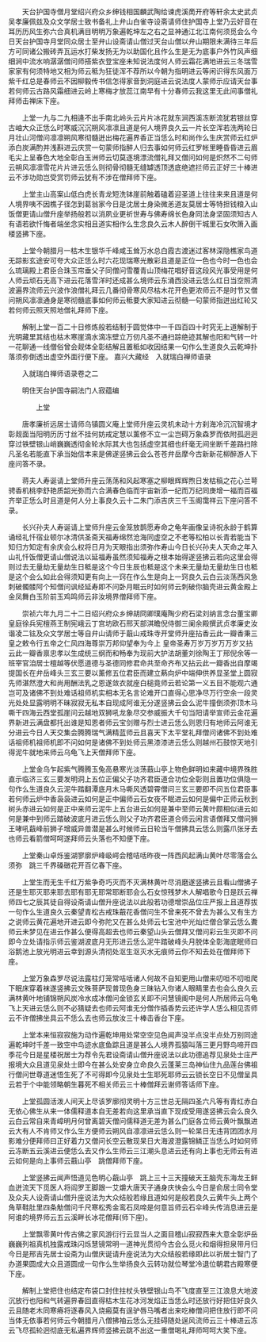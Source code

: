 <!-- { "loadSidebar": true } -->
　　天台护国寺僧月堂绍兴府众乡绅钱相国麟武陶给谏虎溪啇开府等轩余太史武贞吴孝廉佩兹及众文学居士致书备礼上弁山白雀寺设斋请师住护国寺上堂乃云好音在耳历历风生弥六合真机满目明明万象遍乾坤左之右之显神通江北江南何须觅会么今日天台护国寺月堂同众居士至弁山设斋请山僧过天台山僧以弁山期限未满待三年后方可同诸公搬砖弄瓦运水打柴发扬无为以助国化且作么生是无为底事户外竹风声细细涧中流水响潺潺僧问师搭紫衣登宝座未知说法度何人师云霜花满地进云三冬瑞雪家家有何须特地又相为师云秪为狂徒浑不荐所以今朝为指明进云等闲识得东风面万紫千红总是春师云不因柳毅传书信怎得家音到洞庭进云说法度人蒙师示应请天台事若何师云古路风霜细进云岭上寒梅才放蕊江南早有十分春师云我这里无此间事僧礼拜师击禅床下座。

　　上堂一九与二九相逄不出手南北岭头云片片冰花就东涧西溪冻断流犹若银丝穿古岫大众正恁么时寒威沉沉朔风凛凛且道是何人境界良久云一片长空浑若洗两轮日月壮山河僧问凛凛朔风寒彻髓迸出梅花遍界香正当恁么时和尚作么生庆赏师云红炉添白炭满酌并浅斟进云庆赏一句蒙师指醉人归去事如何师云红罗帐里睡昏昏进云眉毛尖上呈春色大地全彰白玉洲师云切莫逐境漂流僧礼拜又僧问如何是炽然不二句师云朔风凛凛雪花片片进云恁么则彻骨彻髓无缝罅透顶透底绝遮拦师云正好三十棒进云不涉功勋岂受赏罚师云犹有不涉在僧拜师下座。

　　上堂主山高案山低白虎长青龙短洗钵崖前触着磕着迎圣道上往往来来且道是何人境界咦不因樵子径怎到葛翁家今日是沈居士身染微恙道友莫居士等特担钱粮入山饭僧更请山僧升座举扬般若以消夙业更祈世寿与佛寿绵长色身同法身坚固须知古人有语若欲忏悔者端坐念实相且道实相作么生念良久云木人醉倒干城里石女吹箫入画楼竖拂下座。

　　上堂今朝腊月一枯木生银华千峰咸玉耸万水总白霞古渡迷过客林深隐樵家鸟道无踪影玄途安可夸大众正恁么时六花现瑞寒光散彩且道是正位一色也今时一色也会么琉璃殿上君臣合珠玉帘垂父子同僧问雪覆青山顶梅花唱好音这段风光事受用是何人师云顽石无高下进云花落雪洋时还成甚么境师云东涌西没进云恁么红日当空照清波遍界流师云兴波作浪僧礼拜云几番彻骨寒风尽枯木花开色更浓师云不是时节又僧问朔风凛凛通身是寒彻髓底事如何师云秪要大家知进云彻髓一句蒙师指迸出红轮又若何师云照天照地僧礼拜师下座。

　　解制上堂一百二十日修炼般若结制于圆觉体中一千四百四十时究无上道解制于光明藏里其结也枯木寒崖滴水滴冻壁立万仞凡圣不通扫踪绝迹其解也阳和气转一叶一花聊通一线僧俗曾会觌体全彰结解且置秪如收因结果一句作么生道良久云乾坤扑落须弥倒透出虚空外面行便下座。
嘉兴大藏经　入就瑞白禅师语录


　　入就瑞白禅师语录卷之二

　　明住天台护国寺嗣法门人寂蕴编

　　　　上堂

　　唐孝廉祈远居士请师乌镇圆义庵上堂师升座云灵机未动十方刹海冷沉沉智境才彰觌面当阳明历历寸丝不挂何妨戒定慧以薰修不立一尘岂碍万象森罗而依附孤迥迥穿过铁壁银山峭巍巍透彻金轮水际其大也包括虚空其细也纤毫无间坐断千差路扫除凡圣名若能直下承当始信本来是佛遂竖拂云会么苍苍弁岳摩今古新新花柳醉游人下座问答不录。

　　蒋夫人寿诞请上堂师升座云荡荡和风起寒塞之柳眼辉辉煦日发枯稿之花心兰萼骋香机桃李舒艳质韶光弥而六合满春色临而宇宙新添一纪而万纪同庚增一福而百福齐举正恁么时且道是何人分上事良久云十二朱门添吉庆三千玉阁霭祥云下座问答不录。

　　长兴孙夫人寿诞请上堂师升座云金笼放鹊愿寿命之龟年画像呈诗祝永龄于鹤算诵经礼忏宿业顿尔冰清供圣斋天福寿绵然沧海同虚空之不老等松柏以长青若能当下知归方知定有余庆会么权将日月为天眼指出须弥作寿山今日长兴孙夫人天命之年入山礼忏饭僧更请山僧说法以延福寿虽然须知福寿之根本始得遂竖拂云若向这里会得则过去无量劫无量劫生日秪是这个今日生辰也秪是这个未来无量劫无量劫生日也秪是这个会么如此会得须知更有向上一窍在作么生是向上一窍良久云白云淡荡西风急刺破髑髅阿个知僧问讽经延寿即不问卧月眠云时如何师云刺破你脑壳进云黄金殿上金凤舞白玉阶前玉鸡鸣师云非汝境界僧拜师下座。

　　崇祯六年九月二十二日绍兴府众乡绅胡冏卿璞庵陶少府石梁刘纳言念台董宝卿皇庭徐兵宪檀燕王制宪峨云丁宫坊欧石邢天部淇瞻倪侍御三阑余殿撰武贞孝廉史汝谐凌二铉及众文学居士等自弁山请师于蕺山戒珠寺开堂师升座拈香云此一瓣香秉三皇之敕令行五帝之仁风四海尊崇万邦仰望奉为今上
皇帝圣寿万岁万岁万万岁又拈云此一瓣香禀忠孝以生成统三纲而和畅奉为现前大护法胡董刘徐陶王丁邢倪余等一班宰官洎居士檀越等伏愿道德与圣德同修君命共至命齐布又拈云此一瓣香出自摩竭提国长在弁岳峰头三玄三要以薰修五位君臣而建立爇向炉中端伸供养显圣堂上圆寂先师湛然澄大和尚用酬法乳之恩遂敛衣就座白槌竟师云若论第一义五目不能观六通岂可及诸佛不到处难话祖师机实相本无名言论难开口直得心思净尽万行空余一段灵光处处显露明明不昧寂寂无私本自现成阿谁无分遂竖拂云会么泥牛撞倒须弥顶木马嘶干四海云西堂孤崖问云越地双狮吼龙象尽交参威振大千句当阳请举宣师云金花遍界新进云满盘都托出谁是知恩者师云宝剑赠与烈士进云恁么则恩归有地师云阿谁无分进云今日人天交集会腾腾瑞气满精蓝师云且喜天下太平堂礼拜僧问诸佛不到处难话祖师机祖师机即不问如何是诸佛不到处师云黑漆漆进云恁么则越州石鼓惊天地引得泥牛就地来师云乌龟飞上天僧拜师下座。

　　上堂金乌乍起紫气腾腾玉兔高悬寒光淡荡蕺山亭上物色鲜明如来藏中境界殊胜直示临济三玄三要发明洞上五位正偏父子功齐君臣道合功位全彰则且置功位俱隐一句作么生道良久云泥牛踏翻潭底月木马嘶风透碧霄僧问三玄三要即不问五位君臣事若何师云炉中香袅袅进云如何是正中偏师云石女夜不眠进云如何是偏中正师云秋到树头赤进云如何是正中来师云泥牛上五台进云如何是兼中至师云黄叶颇相似进云如何是兼中到师云踏破波底月进云恁么则父子功齐君臣道合师云闲言语僧拜又僧问狮王哮吼蕺峰前狮子增威异兽潜是甚么时候师云日轮当午僧拂具云恁么则露爪张牙去也师云看箭僧呵呵遂拜师云头落也不知便下座。

　　上堂秦山卓烁鉴湖寥廓炉峰岋崿会稽咭咶昨夜一阵西风起满山黄叶尽零落会么须弥　跳三千界磉礅花开百亿春下座。

　　上堂生而无生千红万紫争奇巧灭而不灭满林黄叶尽消磨遂竖拂云且看山僧拂子还是生耶灭耶来耶去耶有耶无耶常耶断耶会么石女惊残梦木人解唱歌今日是跃云禅师四七之辰其徒自得设斋请山僧升座说法以此般若功德增崇品位庄严报上且道荐拔一句作么生道良久云秦望青松古戒珠蕺花香僧问生不曾来死不曾去为甚么又有生方之说师云黄花遍地开进云即今弥陀又在甚么处师云七宝池中光灿烂僧合掌云恁么聻师云未梦见在进云作甚么便得高超去也师云秦望山头云僧拜又僧问彩云生灭即不问即今立处请指示师云鉴湖波底月无形进云恁么泥牛踏破峰头月脱体全彰海底眠师曰浴鹅池上放光明进云幸到源头清彻处沤生沤灭水无痕师云你不知去处在僧拜师下座。

　　上堂万象森罗尽说法露柱灯笼常咭咶诸人何故不自知更用山僧来叨呾不叨呾爬下眠床穿着袜遂竖拂云文殊菩萨现普现色身三昧钻入你诸人眼睛里去也会么良久云满林黄叶地铺锦朔风炭冷水成冰僧问金锁玄关即不问慧镜阁中是何人所居师云乌龟飞上天进云恁么则不必猜疑去也师云阿谁无分僧作插香势云还许学人恁么相见否师云不许僧拂坐具云不恁么去也师云放汝三十棒击香台下座。

　　上堂本来恒寂寂施为动作遍乾坤用处常空空见色闻声没半点没半点处万别同途遍乾坤时千差一致空中鸟迹水底鱼踪且道是甚么人境界孤猿叫落三更月野鸟啼开四季花今日是星楼祝居士为荐令先君设斋请山僧升座说法以此功德追荐见泉处士庄严报境大众且道见泉处士即今在甚么处安身立命良久云蓬莱三岛神仙住九品莲台佛祖行僧问世尊道迷悟生死了不可得即今见泉处士生耶死耶师云云锁长空日不见僧呈具云若于个中能领略朝生暮死不相关师云三十棒僧拜云谢师答话师下座。

　　上堂孤圆活泼人间天上尽该罗廓彻灵明十方三世总无隔四圣六凡等有青红赤白无依心佛生从来一体儒释道本自无差若向这里承当直下现成受用遂竖拂云会么良久云白云常自来青嶂明月何曾离碧天僧问儒释道无差为甚么门庭各立师云黄叶飘飘进云大有人不肯师又作么生方便师云朔风自凛凛进云恁么则一轮杲日无违背团团水月影难分便拜师曰正好着力又僧问长空云散现杲日大海波澄露锦鳞正当恁么时如何师云冻断五云溪进云便恁么去又作么生师云三江潮头息进云还有向上事也无师云有进云如何是向上事师云蕺山亭　跳僧拜师下座。

　　上堂竖拂云闻声悟道见色明心蕺山亭　跳上三十三天撞破天王脑壳东海龙王鲜血迸流天下觅医人将阎罗王脚跟一艾爝大唐天子通身庆快会么今日是俞居士同令堂及众夫人设斋请山僧升座说法为大众结般若缘且道如何是般若良久云黄牛头上两个角草鞋肚里四条觔僧问千尺寒松秀金鸾石凤啼是何意旨师云石伞峰头传消息进云是阿谁的境界师云五云溪畔长冰花僧拜(师下座)。

　　上堂飘零黄叶传古佛之家风游衍行云显当人之面目稽山寂寂西来大意全彰炉岳巍巍列祖真机独露戒珠闪烁慧镜常明一道神光贯彻今古会么觅火和烟得担泉带月归今日是邢吉先居士设斋为山僧庆诞请升座说法为大众结般若缘即此以祈居士智门了办道果圆成大众且道圆成一句作么生举扬良久云转功就位琴堂冷退位朝君古殿寒便下座。

　　解制上堂把住也结定布袋口封住拄杖头铁壁银山鸟不飞度直至三江浪息大地波沉放行也阳和气转遍界春回直得枯木生花冰河发焰正当恁么时还放行好把住好良久云且随老木同寒瘠将逐春风入烧瘢莫有逞驴唇马嘴者出来吃棒僧问把住放行即不问当体无依事若何师云今朝腊月八僧拂袖云恁么无挂碍随处逞风流师云三十棒进云冻云飞尽孤轮迥彻底无私遍界辉师竖拂云跳不出这一重僧喝礼拜师呵呵大笑下座。

